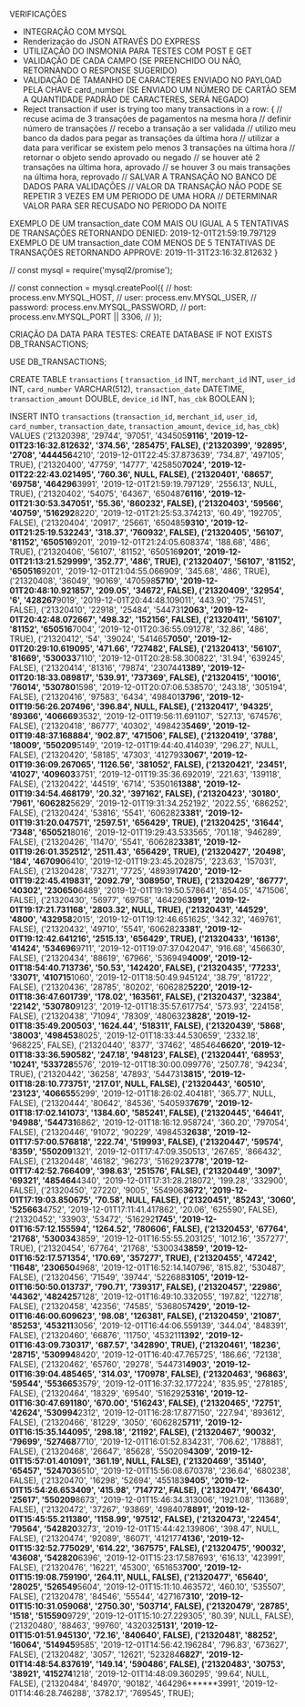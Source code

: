 VERIFICAÇÕES
- INTEGRAÇÃO COM MYSQL
- Renderização do JSON ATRAVÉS DO EXPRESS
- UTILIZAÇÃO DO INSMONIA PARA TESTES COM POST E GET
- VALIDAÇÃO DE CADA CAMPO (SE PREENCHIDO OU NÃO, RETORNANDO O RESPONSE SUGERIDO)
- VALIDAÇÃO DE TAMANHO DE CARACTERES ENVIADO NO PAYLOAD PELA CHAVE card_number (SE ENVIADO 
UM NÚMERO DE CARTÃO SEM A QUANTIDADE PADRÃO DE CARACTERES, SERÁ NEGADO)
- Reject transaction if user is trying too many transactions in a row: {
// recuse acima de 3 transações de pagamentos na mesma hora
// definir número de transações
// recebo a transação a ser validada
// utilizo meu banco da dados para pegar as transações da última hora
// utilizar a data para verificar se existem pelo menos 3 transações na última hora
// retornar o objeto sendo aprovado ou negado
// se houver até 2 transações na última hora, aprovado
// se houver 3 ou mais transações na última hora, reprovado
// SALVAR A TRANSAÇÃO NO BANCO DE DADOS PARA VALIDAÇÕES
// VALOR DA TRANSAÇÃO NÃO PODE SE REPETIR 3 VEZES EM UM PERIODO DE UMA HORA
// DETERMINAR VALOR PARA SER RECUSADO NO PERIODO DA NOITE

EXEMPLO DE UM transaction_date COM MAIS OU IGUAL A 5 TENTATIVAS DE TRANSAÇÕES RETORNANDO DENIED:
2019-12-01T21:59:19.797129
EXEMPLO DE UM transaction_date COM MENOS DE 5 TENTATIVAS DE TRANSAÇÕES RETORNANDO APPROVE:
2019-11-31T23:16:32.812632
}


// const mysql = require('mysql2/promise');

// const connection = mysql.createPool({
//   host: process.env.MYSQL_HOST,
//   user: process.env.MYSQL_USER,
//   password: process.env.MYSQL_PASSWORD,
//   port: process.env.MYSQL_PORT || 3306,
// });

CRIAÇÃO DA DATA PARA TESTES:
CREATE DATABASE IF NOT EXISTS DB_TRANSACTIONS;

USE DB_TRANSACTIONS;

CREATE TABLE `transactions` 
(
    `transaction_id`	INT,
    `merchant_id`	INT,
    `user_id`	INT,
    `card_number`	VARCHAR(512),
    `transaction_date`	DATETIME,
    `transaction_amount`	DOUBLE,
    `device_id`	INT,
    `has_cbk`	BOOLEAN
);

INSERT INTO `transactions` (`transaction_id`, `merchant_id`, `user_id`, `card_number`, `transaction_date`, `transaction_amount`, `device_id`, `has_cbk`) VALUES
	('21320398', '29744', '97051', '434505******9116', '2019-12-01T23:16:32.812632', '374.56', '285475', FALSE),
	('21320399', '92895', '2708', '444456******4210', '2019-12-01T22:45:37.873639', '734.87', '497105', TRUE),
	('21320400', '47759', '14777', '425850******7024', '2019-12-01T22:22:43.021495', '760.36', NULL, FALSE),
	('21320401', '68657', '69758', '464296******3991', '2019-12-01T21:59:19.797129', '2556.13', NULL, TRUE),
	('21320402', '54075', '64367', '650487******6116', '2019-12-01T21:30:53.347051', '55.36', '860232', FALSE),
	('21320403', '59566', '40759', '516292******8220', '2019-12-01T21:25:53.374213', '60.49', '192705', FALSE),
	('21320404', '20917', '25661', '650485******9310', '2019-12-01T21:25:19.532243', '318.37', '760932', FALSE),
	('21320405', '56107', '81152', '650516******9201', '2019-12-01T21:24:05.608374', '188.68', '486', TRUE),
	('21320406', '56107', '81152', '650516******9201', '2019-12-01T21:13:21.529999', '352.77', '486', TRUE),
	('21320407', '56107', '81152', '650516******9201', '2019-12-01T21:04:55.066909', '345.68', '486', TRUE),
	('21320408', '36049', '90169', '470598******5710', '2019-12-01T20:48:10.921857', '209.05', '34672', FALSE),
	('21320409', '32954', '6', '428267******9019', '2019-12-01T20:44:48.109011', '443.90', '757451', FALSE),
	('21320410', '22918', '25484', '544731******2063', '2019-12-01T20:42:48.072667', '498.32', '152156', FALSE),
	('21320411', '56107', '81152', '650516******7004', '2019-12-01T20:36:55.091278', '32.86', '486', TRUE),
	('21320412', '54', '39024', '541465******7050', '2019-12-01T20:29:10.619095', '471.66', '727482', FALSE),
	('21320413', '56107', '81669', '530033******7110', '2019-12-01T20:28:58.300822', '31.94', '639245', FALSE),
	('21320414', '81316', '79874', '230744******1389', '2019-12-01T20:18:33.089817', '539.91', '737369', FALSE),
	('21320415', '10016', '76014', '530780******1598', '2019-12-01T20:07:06.538570', '243.18', '305194', FALSE),
	('21320416', '97583', '6434', '498401******3796', '2019-12-01T19:56:26.207496', '396.84', NULL, FALSE),
	('21320417', '94325', '89366', '406669******3532', '2019-12-01T19:56:11.691107', '527.13', '674576', FALSE),
	('21320418', '86777', '40302', '498423******5469', '2019-12-01T19:48:37.168884', '902.87', '471506', FALSE),
	('21320419', '3788', '18009', '550209******5149', '2019-12-01T19:44:40.414039', '296.27', NULL, FALSE),
	('21320420', '58185', '47303', '412793******3067', '2019-12-01T19:36:09.267065', '1126.56', '381052', FALSE),
	('21320421', '23451', '41027', '409603******3751', '2019-12-01T19:35:36.692019', '221.63', '139118', FALSE),
	('21320422', '44519', '6714', '535016******1388', '2019-12-01T19:34:54.468179', '20.32', '397162', FALSE),
	('21320423', '30180', '7961', '606282******5629', '2019-12-01T19:31:34.252192', '2022.55', '686252', FALSE),
	('21320424', '53816', '5541', '606282******3381', '2019-12-01T19:31:20.047571', '2597.51', '656429', TRUE),
	('21320425', '31644', '7348', '650521******8016', '2019-12-01T19:29:43.533565', '701.18', '946289', FALSE),
	('21320426', '11470', '5541', '606282******3381', '2019-12-01T19:26:01.352512', '2511.43', '656429', TRUE),
	('21320427', '20498', '184', '467090******6410', '2019-12-01T19:23:45.202875', '223.63', '157031', FALSE),
	('21320428', '73271', '7725', '489391******7420', '2019-12-01T19:22:45.419831', '2092.79', '308950', TRUE),
	('21320429', '86777', '40302', '230650******6489', '2019-12-01T19:19:50.578641', '854.05', '471506', FALSE),
	('21320430', '56977', '69758', '464296******3991', '2019-12-01T19:17:21.731168', '2803.32', NULL, TRUE),
	('21320431', '44529', '4800', '432958******2015', '2019-12-01T19:12:46.651625', '342.32', '469761', FALSE),
	('21320432', '49710', '5541', '606282******3381', '2019-12-01T19:12:42.641216', '2515.13', '656429', TRUE),
	('21320433', '16136', '41424', '534696******9711', '2019-12-01T19:07:37.042047', '916.68', '456630', FALSE),
	('21320434', '88619', '67966', '536949******4009', '2019-12-01T18:54:40.713736', '50.53', '142420', FALSE),
	('21320435', '77233', '33071', '410715******1060', '2019-12-01T18:50:49.945124', '38.79', '81722', FALSE),
	('21320436', '28785', '80202', '606282******5220', '2019-12-01T18:36:47.601739', '178.02', '163561', FALSE),
	('21320437', '32384', '22142', '530780******9123', '2019-12-01T18:35:57.617754', '573.93', '224158', FALSE),
	('21320438', '71094', '78309', '480632******3828', '2019-12-01T18:35:49.200503', '1624.44', '518311', FALSE),
	('21320439', '5868', '38003', '498453******8025', '2019-12-01T18:33:44.530659', '2332.18', '968225', FALSE),
	('21320440', '8377', '37462', '485464******6620', '2019-12-01T18:33:36.590582', '247.18', '948123', FALSE),
	('21320441', '68953', '10241', '533728******5576', '2019-12-01T18:30:00.099776', '2507.78', '94234', TRUE),
	('21320442', '36258', '47893', '544731******3815', '2019-12-01T18:28:10.773751', '217.01', NULL, FALSE),
	('21320443', '60510', '23123', '406655******5299', '2019-12-01T18:26:02.404181', '365.77', NULL, FALSE),
	('21320444', '80642', '84536', '540593******7679', '2019-12-01T18:17:02.141073', '1384.60', '585241', FALSE),
	('21320445', '64641', '94988', '544731******6862', '2019-12-01T18:16:12.958724', '360.20', '797054', FALSE),
	('21320446', '91072', '90229', '498453******2638', '2019-12-01T17:57:00.576818', '222.74', '519993', FALSE),
	('21320447', '59574', '8359', '550209******1321', '2019-12-01T17:47:09.350513', '267.65', '866432', FALSE),
	('21320448', '46182', '96273', '516292******3778', '2019-12-01T17:42:52.766409', '398.63', '251576', FALSE),
	('21320449', '3097', '69321', '485464******4340', '2019-12-01T17:31:28.218072', '199.28', '332900', FALSE),
	('21320450', '27220', '9005', '554906******3672', '2019-12-01T17:19:03.850675', '70.58', NULL, FALSE),
	('21320451', '85243', '3060', '525663******4752', '2019-12-01T17:11:41.417862', '20.06', '625590', FALSE),
	('21320452', '33903', '53472', '516292******1745', '2019-12-01T16:57:12.155594', '1264.52', '780606', FALSE),
	('21320453', '67764', '21768', '530034******3859', '2019-12-01T16:55:55.203125', '1012.16', '357277', TRUE),
	('21320454', '67764', '21768', '530034******3859', '2019-12-01T16:52:17.571354', '170.69', '357277', TRUE),
	('21320455', '47242', '11648', '230650******4968', '2019-12-01T16:52:14.140796', '815.82', '530487', FALSE),
	('21320456', '71549', '39744', '522688******3105', '2019-12-01T16:50:50.013737', '790.71', '739317', FALSE),
	('21320457', '22986', '44362', '482425******7128', '2019-12-01T16:49:10.332055', '197.82', '122718', FALSE),
	('21320458', '42356', '74585', '536805******7429', '2019-12-01T16:46:00.609623', '98.08', '126381', FALSE),
	('21320459', '21087', '85253', '453211******3056', '2019-12-01T16:44:06.559139', '344.04', '848391', FALSE),
	('21320460', '66876', '11750', '453211******1392', '2019-12-01T16:43:09.730317', '687.57', '342890', TRUE),
	('21320461', '18236', '28715', '530994******8420', '2019-12-01T16:40:47.765725', '186.66', '72138', FALSE),
	('21320462', '65760', '29278', '544731******4903', '2019-12-01T16:39:04.485465', '314.03', '170978', FALSE),
	('21320463', '96863', '59544', '553665******3579', '2019-12-01T16:37:32.177224', '835.95', '278185', FALSE),
	('21320464', '18329', '69540', '516292******5316', '2019-12-01T16:30:47.691180', '670.00', '516243', FALSE),
	('21320465', '72751', '42624', '530994******2312', '2019-12-01T16:28:17.877150', '227.94', '893612', FALSE),
	('21320466', '81229', '3050', '606282******5711', '2019-12-01T16:15:35.144095', '298.18', '21192', FALSE),
	('21320467', '90032', '79699', '527468******7710', '2019-12-01T16:01:52.834231', '706.62', '178881', FALSE),
	('21320468', '26647', '85628', '550209******4309', '2019-12-01T15:57:01.401091', '361.19', NULL, FALSE),
	('21320469', '35140', '65457', '524703******6510', '2019-12-01T15:56:08.670378', '236.64', '680238', FALSE),
	('21320470', '16298', '52694', '455183******9405', '2019-12-01T15:54:26.653409', '415.98', '714772', FALSE),
	('21320471', '66430', '25617', '550209******8673', '2019-12-01T15:46:34.313006', '1921.08', '113689', FALSE),
	('21320472', '37267', '93869', '498407******8891', '2019-12-01T15:45:55.211380', '1158.99', '97512', FALSE),
	('21320473', '22454', '79564', '542820******3273', '2019-12-01T15:44:42.139806', '398.47', NULL, FALSE),
	('21320474', '92089', '86071', '412177******4136', '2019-12-01T15:32:52.775029', '614.22', '367575', FALSE),
	('21320475', '90032', '43608', '542820******6396', '2019-12-01T15:23:17.587693', '616.13', '423991', FALSE),
	('21320476', '16221', '45300', '651653******700', '2019-12-01T15:19:08.759190', '264.11', NULL, FALSE),
	('21320477', '65640', '28025', '526549******5604', '2019-12-01T15:11:10.463572', '460.10', '535507', FALSE),
	('21320478', '84546', '55544', '427167******310', '2019-12-01T15:10:31.059068', '2750.30', '503714', FALSE),
	('21320479', '28785', '1518', '515590******9729', '2019-12-01T15:10:27.229305', '80.39', NULL, FALSE),
	('21320480', '88463', '99760', '432032******5131', '2019-12-01T15:01:51.945130', '72.16', '840640', FALSE),
	('21320481', '88252', '16064', '514945******9585', '2019-12-01T14:56:42.196284', '796.83', '673627', FALSE),
	('21320482', '3057', '12621', '523284******6827', '2019-12-01T14:48:54.837619', '149.14', '590486', FALSE),
	('21320483', '30753', '38921', '415274******1218', '2019-12-01T14:48:09.360295', '99.64', NULL, FALSE),
	('21320484', '84970', '90182', '464296******3991', '2019-12-01T14:46:28.746288', '3782.17', '769545', TRUE);

